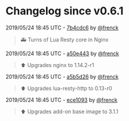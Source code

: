 # Changelog since v0.6.1

2019/05/24 18:45 UTC - [7b4cdc6](https://github.com/hassio-addons/addon-portainer/commit/7b4cdc60288d5a6f8e53fe04c20a58c1a0b5f435) by [@frenck](https://github.com/frenck)
> :ambulance: Turns of Lua Resty core in Nginx 

2019/05/24 18:45 UTC - [a50e443](https://github.com/hassio-addons/addon-portainer/commit/a50e4439f6367937e1d4cabde15d0629210225e3) by [@frenck](https://github.com/frenck)
> :arrow_up: Upgrades nginx to 1.14.2-r1 

2019/05/24 18:45 UTC - [a5b5d26](https://github.com/hassio-addons/addon-portainer/commit/a5b5d26f74c8553d0bf68771935b645800364a2b) by [@frenck](https://github.com/frenck)
> :arrow_up: Upgrades lua-resty-http to 0.13-r0 

2019/05/24 18:45 UTC - [ece1093](https://github.com/hassio-addons/addon-portainer/commit/ece10934db1cba1c56cce4e9d3b5a4f651ade07a) by [@frenck](https://github.com/frenck)
> :arrow_up: Upgrades add-on base image to 3.1.1 

